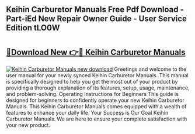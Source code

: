## Keihin Carburetor Manuals Free Pdf Download - Part-iEd New Repair Owner Guide - User Service Edition tLO0W

# <h2><a href="http://bc77051.oget.top/?id=Keihin+Carburetor+Manuals">🔗Download New 👉🔴 Keihin Carburetor Manuals</a></h2>

[![Keihin Carburetor Manuals new download](https://i.imgur.com/5g1atiW.png)](http://bc77051.oget.top/?id=Keihin+Carburetor+Manuals)
Greetings and welcome to the user manual for your newly synced Keihin Carburetor Manuals. This manual is specifically designed to help you get the most out of your product by providing a thorough explanation of its features, setup, usage, maintenance, and problem-solving. Operating Instructions for Beginners This guide is designed for beginners to confidently operate your new Keihin Carburetor Manuals. This Keihin Carburetor Manuals comes equipped with a wealth of features to enhance your daily life. Your Success is Our Goal Keihin Carburetor Manuals. We are here to ensure your complete satisfaction with your new product.

